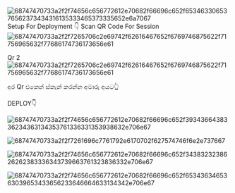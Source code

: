 ![68747470733a2f2f74656c656772612e70682f66696c652f6534633065376562373434316135333465373335652e6a7067](https://user-images.githubusercontent.com/115778204/218404073-bdf2dbfa-4d1d-46e2-b479-4f49774adc00.jpg)
Setup For Deployment 👇
Scan QR Code For Session
![68747470733a2f2f7265706c2e69742f62616467652f6769746875622f71756965632f77686174736173656e61](https://replit.com/@yureshkav/QUEEN-X-QR-CODE)

Qr 2
![68747470733a2f2f7265706c2e69742f62616467652f6769746875622f71756965632f77686174736173656e61](https://user-images.githubusercontent.com/115778204/218404339-c15cb99e-94d3-4a11-b0da-50333db334e0.svg)

අර Qr එකෙන් ස්කැන් කරන්න අමාරු අයට👆

DEPLOY👇

![68747470733a2f2f74656c656772612e70682f66696c652f3934366438336234363134353761336331353938632e706e67](https://user-images.githubusercontent.com/115778204/218405003-ff4d498a-6dd2-465e-a82f-b2abed301baa.png)

![68747470733a2f2f7261696c7761792e6170702f627574746f6e2e737667](https://user-images.githubusercontent.com/115778204/218405073-8f67bc04-e7c7-4b46-8fd3-48067186fdb0.svg)

![68747470733a2f2f74656c656772612e70682f66696c652f3438323238626262383336343739663761323836332e706e67](https://user-images.githubusercontent.com/115778204/218405216-ddebfb03-1cee-4a08-8203-82c2cb567cbe.png)

![68747470733a2f2f74656c656772612e70682f66696c652f6534363465363039653433656233646664633134342e706e67](https://user-images.githubusercontent.com/115778204/218405262-ac41f3a3-4b8a-4023-a2fe-085bcd18e9bf.png)
